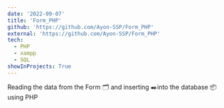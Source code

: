 ```yaml
---
date: '2022-09-07'
title: 'Form_PHP'
github: 'https://github.com/Ayon-SSP/Form_PHP'
external: 'https://github.com/Ayon-SSP/Form_PHP'
tech:
  - PHP
  - xampp
  - SQL
showInProjects: True
---
```


Reading the data from the Form 🗂️ and inserting ✒️into the database 📦 using PHP
